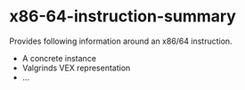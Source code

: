 # x86-64-instruction-summary
Provides following information around an x86/64 instruction. 
 - A concrete instance
 - Valgrinds VEX representation
 - ...
